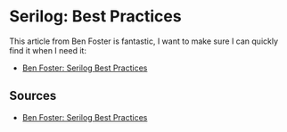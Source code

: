 # Serilog: Best Practices

This article from Ben Foster is fantastic, I want to make sure I can quickly find it when I need it:

- [Ben Foster: Serilog Best Practices](https://benfoster.io/blog/serilog-best-practices)

## Sources

- [Ben Foster: Serilog Best Practices](https://benfoster.io/blog/serilog-best-practices)
